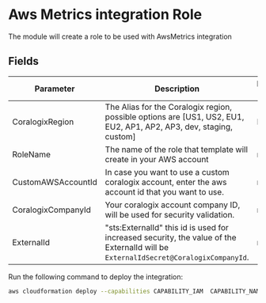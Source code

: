 # Aws Metrics integration Role

The module will create a role to be used with AwsMetrics integration

## Fields

| Parameter | Description | Default Value | Required |
|-----------|-------------|---------------|----------|
| CoralogixRegion | The Alias for the Coralogix region, possible options are [US1, US2, EU1, EU2, AP1, AP2, AP3, dev, staging, custom] | EU1 | :heavy_check_mark: |
| RoleName | The name of the role that template will create in your AWS account | n\a | :heavy_check_mark: |
| CustomAWSAccountId | In case you want to use a custom coralogix account, enter the aws account id that you want to use. | n\a | |
| CoralogixCompanyId | Your coralogix account company ID, will be used for security validation. | n\a | :heavy_check_mark: |
| ExternalId | "sts:ExternalId" this id is used for increased security, the value of the ExternalId will be `ExternalIdSecret@CoralogixCompanyId`. | n\a | :heavy_check_mark: |

Run the following command to deploy the integration:

```sh
aws cloudformation deploy --capabilities CAPABILITY_IAM  CAPABILITY_NAMED_IAM --template-file template.yaml --stack-name <the name of the stack that will be deploy in aws> --parameter-overrides CoralogixRegion=<coralogix account region> RoleName=<name of the role> ExternalIdSecret=<external id secret part> CoralogixCompanyId=<coralogix company id>
```
